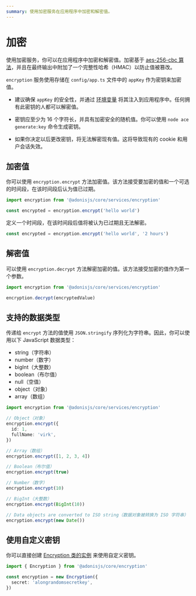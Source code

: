 ```yaml
---
summary: 使用加密服务在应用程序中加密和解密值。
---
```


# 加密

使用加密服务，你可以在应用程序中加密和解密值。加密基于 [aes-256-cbc 算法](https://www.n-able.com/blog/aes-256-encryption-algorithm)，并且在最终输出中附加了一个完整性哈希（HMAC）以防止值被篡改。

`encryption` 服务使用存储在 `config/app.ts` 文件中的 `appKey` 作为密钥来加密值。

- 建议确保 `appKey` 的安全性，并通过 [环境变量](../getting_started/environment_variables.md) 将其注入到应用程序中。任何拥有此密钥的人都可以解密值。

- 密钥应至少为 16 个字符长，并具有加密安全的随机值。你可以使用 `node ace generate:key` 命令生成密钥。

- 如果你决定以后更改密钥，将无法解密现有值。这将导致现有的 cookie 和用户会话失效。

## 加密值

你可以使用 `encryption.encrypt` 方法加密值。该方法接受要加密的值和一个可选的时间段，在该时间段后认为值已过期。

```ts
import encryption from '@adonisjs/core/services/encryption'

const encrypted = encryption.encrypt('hello world')
```

定义一个时间段，在该时间段后值将被认为已过期且无法解密。

```ts
const encrypted = encryption.encrypt('hello world', '2 hours')
```

## 解密值

可以使用 `encryption.decrypt` 方法解密加密的值。该方法接受加密的值作为第一个参数。

```ts
import encryption from '@adonisjs/core/services/encryption'

encryption.decrypt(encryptedValue)
```

## 支持的数据类型

传递给 `encrypt` 方法的值使用 `JSON.stringify` 序列化为字符串。因此，你可以使用以下 JavaScript 数据类型：

- string（字符串）
- number（数字）
- bigInt（大整数）
- boolean（布尔值）
- null（空值）
- object（对象）
- array（数组）

```ts
import encryption from '@adonisjs/core/services/encryption'

// Object（对象）
encryption.encrypt({
  id: 1,
  fullName: 'virk',
})

// Array（数组）
encryption.encrypt([1, 2, 3, 4])

// Boolean（布尔值）
encryption.encrypt(true)

// Number（数字）
encryption.encrypt(10)

// BigInt（大整数）
encryption.encrypt(BigInt(10))

// Data objects are converted to ISO string（数据对象被转换为 ISO 字符串）
encryption.encrypt(new Date())
```

## 使用自定义密钥

你可以直接创建 [Encryption 类的实例](https://github.com/adonisjs/encryption/blob/main/src/encryption.ts) 来使用自定义密钥。

```ts
import { Encryption } from '@adonisjs/core/encryption'

const encryption = new Encryption({
  secret: 'alongrandomsecretkey',
})
```

